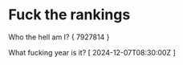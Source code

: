 # Fuck the rankings

Who the hell am I?
{ 7927814 }

What fucking year is it?
[ 2024-12-07T08:30:00Z ]
